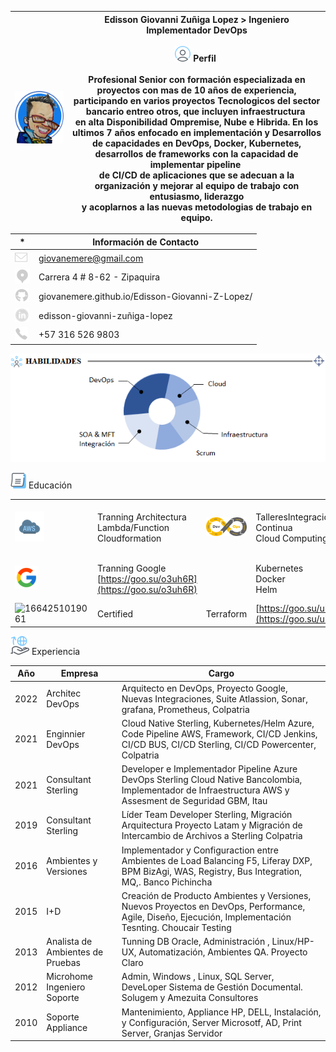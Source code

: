 | ![1664252126748](image/README/1664252126748.png) | Edisson Giovanni Zuñiga Lopez > Ingeniero Implementador DevOps<br /><br />![1664252568473](image/README/1664252568473.png) Perfil <br /><br />Profesional Senior con formación especializada en proyectos con mas de 10 años de experiencia, <br />participando en varios proyectos Tecnologicos del sector bancario entreo otros, que incluyen infraestructura <br />en alta Disponibilidad Ompremise, Nube e Hibrida. En los ultimos 7 años enfocado en implementación y Desarrollos<br />de capacidades en DevOps, Docker, Kubernetes, desarrollos de frameworks con la capacidad de implementar pipeline <br />de CI/CD de aplicaciones que se adecuan a la organización y mejorar al equipo de trabajo con entusiasmo, liderazgo<br />y acoplarnos a las nuevas metodologias de trabajo en equipo. |
| ---------------------------------------------- | --------------------------------------------------------------------------------------------------------------------------------------------------------------------------------------------------------------------------------------------------------------------------------------------------------------------------------------------------------------------------------------------------------------------------------------------------------------------------------------------------------------------------------------------------------------------------------------------------------------------------------------------------------------------------------------------------------------------------------------------------------------------------------------------------------------- |

| *                                              | Información de Contacto                        |
| ---------------------------------------------- | ----------------------------------------------- |
| ![1664250164543](image/README/1664250164543.png) | giovanemere@gmail.com                           |
| ![1664250169838](image/README/1664250169838.png) | Carrera 4 # 8-62 - Zipaquira                    |
| ![1664250180878](image/README/1664250180878.png) | giovanemere.github.io/Edisson-Giovanni-Z-Lopez/ |
| ![1664250186800](image/README/1664250186800.png) | edisson-giovanni-zuñiga-lopez                  |
| ![1664250190937](image/README/1664250190937.png) | +57 316 526 9803                                |

![1664250249412](image/README/1664250249412.png)

![1664252550554](image/README/1664252550554.png) Educación

|                                                                                                                                                             |                                                                  |                                                |                                                    |                                                |                                                               |
| ----------------------------------------------------------------------------------------------------------------------------------------------------------- | ---------------------------------------------------------------- | ---------------------------------------------- | -------------------------------------------------- | ---------------------------------------------- | ------------------------------------------------------------- |
| ![1664250958315](image/README/1664250958315.png)                                                                                                              | Tranning Architectura<br />Lambda/Function<br />Cloudformation   | ![1664251026492](image/README/1664251026492.png) | TalleresIntegración Continua<br />Cloud Computing | ![1664251085960](image/README/1664251085960.png) | Univeridad Cooperativa de Colombia<br />Ingeniero de Sietemas |
| ![1664250998627](image/README/1664250998627.png)                                                                                                              | Tranning Google<br />[https://goo.su/o3uh6R](https://goo.su/o3uh6R) |                                                | Kubernetes<br />Docker<br />Helm                   | ![1664251100477](image/README/1664251100477.png) | Seminario Itil v3, Cobit 5 e ISO 20000:2011                 |
| ![1664251019061](https://file+.vscode-resource.vscode-cdn.net/d%3A/Projects/Repositorios/giovanemere/Edisson-Giovanni-Z-Lopez/image/README/1664251019061.png) | Certified                                                        | Terraform                                      | [https://goo.su/uRPY](https://goo.su/uRPY)            | ![1664251220565](image/README/1664251220565.png) | Certified                                                     |

![1664252534295](image/README/1664252534295.png) Experiencia

| Año | Empresa                          | Cargo                                                                                                                                                        |
| ---- | -------------------------------- | ------------------------------------------------------------------------------------------------------------------------------------------------------------ |
| 2022 | Architec DevOps                  | Arquitecto en DevOps, Proyecto Google, Nuevas Integraciones, Suite Atlassion, Sonar, grafana, Prometheus, Colpatria                                          |
| 2021 | Enginnier DevOps                 | Cloud Native Sterling, Kubernetes/Helm Azure, Code Pipeline AWS, Framework, CI/CD Jenkins, CI/CD BUS, CI/CD Sterling, CI/CD Powercenter, Colpatria           |
| 2021 | Consultant Sterling              | Developer e Implementador Pipeline Azure DevOps Sterling Cloud Native Bancolombia, Implementador de Infraestructura AWS y Assesment de Seguridad GBM, Itau   |
| 2019 | Consultant Sterling              | Líder Team Developer Sterling, Migración Arquitectura Proyecto Latam y Migración de Intercambio de Archivos a Sterling Colpatria                          |
| 2016 | Ambientes y Versiones            | Implementador y Configuraction entre Ambientes de Load Balancing F5, Liferay DXP, BPM BizAgi, WAS, Registry, Bus Integration, MQ,. Banco Pichincha           |
| 2015 | I+D                              | Creación de Producto Ambientes y Versiones, Nuevos Proyectos en DevOps, Performance, Agile, Diseño, Ejecución, Implementación Tesnting. Choucair Testing |
| 2013 | Analista de Ambientes de Pruebas | Tunning DB Oracle, Administración , Linux/HP-UX, Automatización, Ambientes QA. Proyecto Claro                                                              |
| 2012 | Microhome Ingeniero  Soporte     | Admin, Windows , Linux, SQL Server, DeveLoper Sistema de Gestión Documental. Solugem y Amezuita Consultores                                                 |
| 2010 | Soporte Appliance                | Mantenimiento, Appliance HP, DELL, Instalación, y Configuración, Server Microsotf, AD, Print Server, Granjas Servidor                                      |

